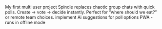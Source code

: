 My first multi user project 
Spindle replaces chaotic group chats with quick polls.
Create → vote → decide instantly. Perfect for “where should we eat?” or remote team choices.
implement Ai suggestions for poll options
PWA - runs in offline mode
